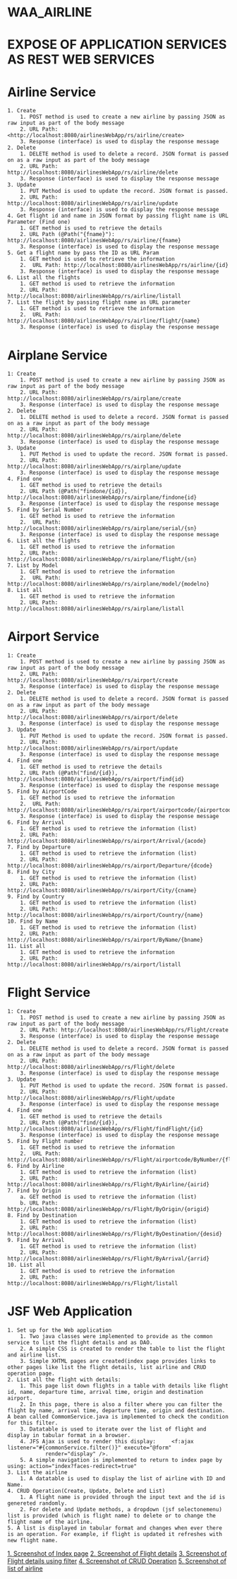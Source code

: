 # WAA_AIRLINE
# EXPOSE OF APPLICATION SERVICES AS REST WEB SERVICES
# Airline Service
  	1. Create
  		1. POST method is used to create a new airline by passing JSON as raw input as part of the body message
  		2. URL Path:<http://localhost:8080/airlinesWebApp/rs/airline/create>
  		3. Response (interface) is used to display the response message
  	2. Delete
  		1. DELETE method is used to delete a record. JSON format is passed on as a raw input as part of the body message
  		2. URL Path:  http://localhost:8080/airlinesWebApp/rs/airline/delete
  		3. Response (interface) is used to display the response message
  	3. Update 
  		1. PUT Method is used to update the record. JSON format is passed. 
  		2. URL Path:  http://localhost:8080/airlinesWebApp/rs/airline/update
  		3. Response (interface) is used to display the response message 
  	4. Get flight id and name in JSON format by passing flight name is URL Parameter (Find one)
  		1. GET method is used to retrieve the details
  		2. URL Path (@Path("{fname}"): http://localhost:8080/airlinesWebApp/rs/airline/{fname}
  		3. Response (interface) is used to display the response message
  	5. Get a flight name by pass the ID as URL Param
  		1. GET method is used to retrieve the information
  		2.  URL Path: http://localhost:8080/airlinesWebApp/rs/airline/{id}
  		3. Response (interface) is used to display the response message
  	6. List all the flights
  		1. GET method is used to retrieve the information
  		2. URL Path: http://localhost:8080/airlinesWebApp/rs/airline/listall
  	7. List the flight by passing flight name as URL parameter
  		1. GET method is used to retrieve the information
  		2.  URL Path: http://localhost:8080/airlinesWebApp/rs/airline/flight/{name}
  		3. Response (interface) is used to display the response message
  	
# Airplane Service
 	1: Create
  		1. POST method is used to create a new airline by passing JSON as raw input as part of the body message
  		2. URL Path: http://localhost:8080/airlinesWebApp/rs/airplane/create
  		3. Response (interface) is used to display the response message
  	2. Delete
  		1. DELETE method is used to delete a record. JSON format is passed on as a raw input as part of the body message
  		2. URL Path:  http://localhost:8080/airlinesWebApp/rs/airplane/delete
  		3. Response (interface) is used to display the response message
 	3. Update 
  		1. PUT Method is used to update the record. JSON format is passed. 
  		2. URL Path:  http://localhost:8080/airlinesWebApp/rs/airplane/update
  		3. Response (interface) is used to display the response message 
  	4. Find one
  		1. GET method is used to retrieve the details
  		2. URL Path (@Path("findone/{id}), http://localhost:8080/airlinesWebApp/rs/airplane/findone{id}
  		3. Response (interface) is used to display the response message
  	5. Find by Serial Number
  		1. GET method is used to retrieve the information
  		2.  URL Path: http://localhost:8080/airlinesWebApp/rs/airplane/serial/{sn}
  		3. Response (interface) is used to display the response message
  	6. List all the flights
  		1. GET method is used to retrieve the information
  		2. URL Path: http://localhost:8080/airlinesWebApp/rs/airplane/flight/{sn}
  	7. List by Model
  		1. GET method is used to retrieve the information
  		2.  URL Path: http://localhost:8080/airlinesWebApp/rs/airplane/model/{modelno}
  	8. List all
  		1. GET method is used to retrieve the information
  		2. URL Path: http://localhost:8080/airlinesWebApp/rs/airplane/listall
  		
# Airport Service
  	1: Create
  		1. POST method is used to create a new airline by passing JSON as raw input as part of the body message
  		2. URL Path: http://localhost:8080/airlinesWebApp/rs/airport/create
  		3. Response (interface) is used to display the response message
  	2. Delete
  		1. DELETE method is used to delete a record. JSON format is passed on as a raw input as part of the body message
  		2. URL Path:  http://localhost:8080/airlinesWebApp/rs/airport/delete
  		3. Response (interface) is used to display the response message
 	3. Update 
  		1. PUT Method is used to update the record. JSON format is passed. 
  		2. URL Path:  http://localhost:8080/airlinesWebApp/rs/airport/update
  		3. Response (interface) is used to display the response message 
  	4. Find one
  		1. GET method is used to retrieve the details
  		2. URL Path (@Path("find/{id}), http://localhost:8080/airlinesWebApp/rs/airport/find{id}
  		3. Response (interface) is used to display the response message
  	5. Find by AirportCode
  		1. GET method is used to retrieve the information
  		2.  URL Path: http://localhost:8080/airlinesWebApp/rs/airport/airportcode/{airportcode}
  		3. Response (interface) is used to display the response message
  	6. Find by Arrival
  		1. GET method is used to retrieve the information (list)
  		2. URL Path: http://localhost:8080/airlinesWebApp/rs/airport/Arrival/{acode}
  	7. Find by Departure
  		1. GET method is used to retrieve the information (list)
  		2. URL Path: http://localhost:8080/airlinesWebApp/rs/airport/Departure/{dcode}
  	8. Find by City
  		1. GET method is used to retrieve the information (list)
  		2. URL Path: http://localhost:8080/airlinesWebApp/rs/airport/City/{cname}
  	9. Find by Country
  		1. GET method is used to retrieve the information (list)
  		2. URL Path: http://localhost:8080/airlinesWebApp/rs/airport/Country/{name}
  	10. Find by Name
  		1. GET method is used to retrieve the information (list)
  		2. URL Path: http://localhost:8080/airlinesWebApp/rs/airport/ByName/{bname}
  	11. List all
  		1. GET method is used to retrieve the information
  		2. URL Path: http://localhost:8080/airlinesWebApp/rs/airport/listall
  # Flight Service
   	1: Create
  		1. POST method is used to create a new airline by passing JSON as raw input as part of the body message
  		2. URL Path: http://localhost:8080/airlinesWebApp/rs/Flight/create
  		3. Response (interface) is used to display the response message
  	2. Delete
  		1. DELETE method is used to delete a record. JSON format is passed on as a raw input as part of the body message
  		2. URL Path:  http://localhost:8080/airlinesWebApp/rs/Flight/delete
  		3. Response (interface) is used to display the response message
 	3. Update 
  		1. PUT Method is used to update the record. JSON format is passed. 
  		2. URL Path:  http://localhost:8080/airlinesWebApp/rs/Flight/update
  		3. Response (interface) is used to display the response message 
  	4. Find one
  		1. GET method is used to retrieve the details
  		2. URL Path (@Path("find/{id}), http://localhost:8080/airlinesWebApp/rs/Flight/findFlight/{id}
  		3. Response (interface) is used to display the response message
  	5. Find by Flight number
  		1. GET method is used to retrieve the information
  		2.  URL Path: http://localhost:8080/airlinesWebApp/rs/Flight/airportcode/ByNumber/{flightnr}
  	6. Find by Airline
  		1. GET method is used to retrieve the information (list)
  		2. URL Path: http://localhost:8080/airlinesWebApp/rs/Flight/ByAirline/{airid}
  	7. Find by Origin
  		a. GET method is used to retrieve the information (list)
  		b. URL Path: http://localhost:8080/airlinesWebApp/rs/Flight/ByOrigin/{origid}
  	8. Find by Destination
  		1. GET method is used to retrieve the information (list)
  		2. URL Path: http://localhost:8080/airlinesWebApp/rs/Flight/ByDestination/{desid}
  	9. Find by Arrival 
  		1. GET method is used to retrieve the information (list)
  		2. URL Path: http://localhost:8080/airlinesWebApp/rs/Flight/ByArrival/{arrid}
  	10. List all
  		1. GET method is used to retrieve the information
  		2. URL Path: http://localhost:8080/airlinesWebApp/rs/Flight/listall
  # JSF Web Application
  	1. Set up for the Web application
  		1. Two java classes were implemented to provide as the common service to list the flight details and as DAO.
  		2. A simple CSS is created to render the table to list the flight and airline list.
  		3. Simple XHTML pages are created(index page provides links to other pages like list the flight details, list airline and CRUD operation page. 
  	2. List all the flight with details:
  		1. This page list down flights in a table with details like flight id, name, departure time, arrival time, origin and destination airport. 
  		2. In this page, there is also a filter where you can filter the flight by name, arrival time, departure time, origin and destination. A bean called CommomService.java is implemented to check the condition for this filter. 
  		3. Datatable is used to iterate over the list of flight and display in tabular format in a browser. 
  		4. JFS Ajax is used to render this display: 	<f:ajax listener="#{commonService.filter()}" execute="@form"
				render="display" />. 
		5. A simple navigation is implemented to return to index page by using: action="index?faces-redirect=true"
	3. List the airline
		1. A datatable is used to display the list of airline with ID and Name.
	4. CRUD Operation(Create, Update, Delete and List)
		1. A flight name is provided through the input text and the id is genereted randomly.
		2. For delete and Update methods, a dropdown (jsf selectonemenu) list is provided (which is flight name) to delete or to change the flight name of the airline. 
	5. A list is displayed in tabular format and changes when ever there is an operation. For example, if flight is updated it refreshes with new flight name.

[1. Screenshot of Index page](homepage.png)
[2. Screenshot of Flight details](Flight.png)
[3. Screenshot of Flight details using filter](filter.png)
[4. Screenshot of CRUD Operation](CRUD.png)
[5. Screenshot of list of airline](listairline.png)

	
